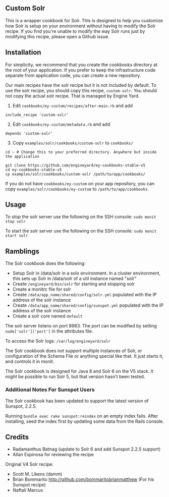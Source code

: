 ## Custom Solr

This is a wrapper cookbook for Solr. This is designed to help you customize how Solr is setup on your environment without having to modify the Solr recipe. If you find you're unable to modify the way Solr runs just by modifying this recipe, please open a Github issue.

<a name="#installation"></a>
## Installation

For simplicity, we recommend that you create the cookbooks directory at the root of your application. If you prefer to keep the infrastructure code separate from application code, you can create a new repository.

Our main recipes have the solr recipe but it is not included by default. To use the solr recipe, you should copy this recipe, `custom-solr`. You should not copy the actual solr recipe. That is managed by Engine Yard.

1. Edit `cookbooks/ey-custom/recipes/after-main.rb` and add

  ```
  include_recipe 'custom-solr'
  ```
   
2. Edit `cookbooks/ey-custom/metadata.rb` and add

  ```
  depends 'custom-solr'
  ```

3. Copy `examples/solr/cookbooks/custom-solr` to `cookbooks/`

  ```
  cd ~ # Change this to your preferred directory. Anywhere but inside the application

  git clone https://github.com/engineyard/ey-cookbooks-stable-v5
  cd ey-cookbooks-stable-v5
  cp examples/solr/cookbooks/custom-solr /path/to/app/cookbooks/
  ```

If you do not have `cookbooks/ey-custom` on your app repository, you can copy `examples/solr/cookbooks/ey-custom` to `/path/to/app/cookbooks`.

<a name="usage"></a>
## Usage


To stop the solr server use the following on the SSH console: `sudo monit stop solr`

To start the solr server use the following on the SSH console: `sudo monit start solr`

<a name="ramblings"></a>
## Ramblings

The Solr cookbook does the following:

* Setup Solr in /data/solr in a solo environment. In a cluster environment, this sets up Solr in /data/solr of a util instance named "solr"
* Create `/engineyard/bin/solr` for starting and stopping solr
* Create a monitrc file for solr
* Create `/data/app_name/shared/config/solr.yml` populated with the IP address of the solr instance
* Create `/data/app_name/shared/config/sunspot.yml` populated with the IP address of the solr instance
* Create a solr core named `default`

The solr server listens on port 8983. The port can be modified by setting `node['solr']['port']` in the attributes file.

To access the Solr logs: `/var/log/engineyard/solr`

The Solr cookbook does not support multiple instances of Solr, or configuration of the Schema File or anything special like that.  It just starts it, and controls it in monit.

The Solr cookbook is designed for Java 8 and Solr 6 on the V5 stack. It _might_ be possible to run Solr 5, but that version hasn't been tested.

### Additional Notes For Sunspot Users

The Solr cookbook has been updated to support the latest version of Sunspot, 2.2.5.

Running `bundle exec rake sunspot:reindex` on an empty index fails. After installing, seed the index first by updating some data from the Rails console. 

## Credits

* Radamanthus Batnag (update to Solr 6 and add Sunspot 2.2.5 support)
* Allan Espinosa for reviewing the recipe

Original V4 Solr recipe:

* Scott M. Likens (damm)
* Brian Bommarito http://github.com/bommaritobrianmatthew (For his Sunspot recipe)
* Naftali Marcus

